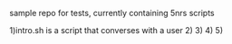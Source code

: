 sample repo for tests, currently containing 5nrs scripts

1)intro.sh is a script that converses with a user
2)
3)
4)
5)
